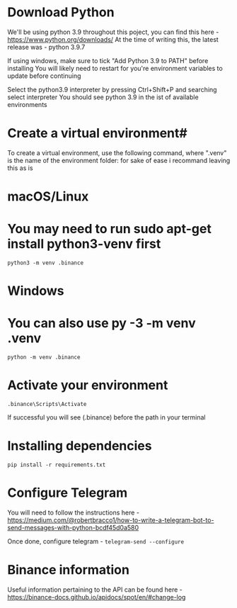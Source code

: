 # Download Python
We'll be using python 3.9 throughout this poject, you can find this here - https://www.python.org/downloads/
At the time of writing this, the latest release was - python 3.9.7

If using windows, make sure to tick "Add Python 3.9 to PATH" before installing
You will likely need to restart for you're environment variables to update before continuing

Select the python3.9 interpreter by pressing Ctrl+Shift+P and searching select interpreter
You should see python 3.9 in the ist of available environments

# Create a virtual environment#
To create a virtual environment, use the following command, where ".venv" is the name of the environment folder:
for sake of ease i recommand leaving this as is

# macOS/Linux
# You may need to run sudo apt-get install python3-venv first
`python3 -m venv .binance`

# Windows
# You can also use py -3 -m venv .venv
`python -m venv .binance`

# Activate your environment
`.binance\Scripts\Activate`

If successful you will see (.binance) before the path in your terminal

# Installing dependencies
`pip install -r requirements.txt`


# Configure Telegram

You will need to follow the instructions here - https://medium.com/@robertbracco1/how-to-write-a-telegram-bot-to-send-messages-with-python-bcdf45d0a580

Once done, configure telegram - `telegram-send --configure`


# Binance information

Useful information pertaining to the API can be found here - https://binance-docs.github.io/apidocs/spot/en/#change-log